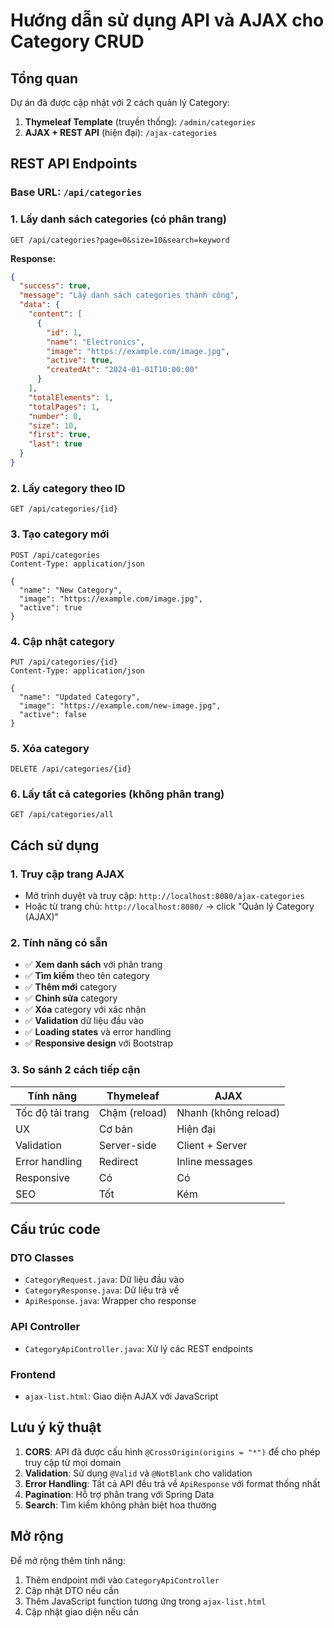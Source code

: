 # Hướng dẫn sử dụng API và AJAX cho Category CRUD

## Tổng quan
Dự án đã được cập nhật với 2 cách quản lý Category:
1. **Thymeleaf Template** (truyền thống): `/admin/categories`
2. **AJAX + REST API** (hiện đại): `/ajax-categories`

## REST API Endpoints

### Base URL: `/api/categories`

### 1. Lấy danh sách categories (có phân trang)
```
GET /api/categories?page=0&size=10&search=keyword
```

**Response:**
```json
{
  "success": true,
  "message": "Lấy danh sách categories thành công",
  "data": {
    "content": [
      {
        "id": 1,
        "name": "Electronics",
        "image": "https://example.com/image.jpg",
        "active": true,
        "createdAt": "2024-01-01T10:00:00"
      }
    ],
    "totalElements": 1,
    "totalPages": 1,
    "number": 0,
    "size": 10,
    "first": true,
    "last": true
  }
}
```

### 2. Lấy category theo ID
```
GET /api/categories/{id}
```

### 3. Tạo category mới
```
POST /api/categories
Content-Type: application/json

{
  "name": "New Category",
  "image": "https://example.com/image.jpg",
  "active": true
}
```

### 4. Cập nhật category
```
PUT /api/categories/{id}
Content-Type: application/json

{
  "name": "Updated Category",
  "image": "https://example.com/new-image.jpg",
  "active": false
}
```

### 5. Xóa category
```
DELETE /api/categories/{id}
```

### 6. Lấy tất cả categories (không phân trang)
```
GET /api/categories/all
```

## Cách sử dụng

### 1. Truy cập trang AJAX
- Mở trình duyệt và truy cập: `http://localhost:8080/ajax-categories`
- Hoặc từ trang chủ: `http://localhost:8080/` → click "Quản lý Category (AJAX)"

### 2. Tính năng có sẵn
- ✅ **Xem danh sách** với phân trang
- ✅ **Tìm kiếm** theo tên category
- ✅ **Thêm mới** category
- ✅ **Chỉnh sửa** category
- ✅ **Xóa** category với xác nhận
- ✅ **Validation** dữ liệu đầu vào
- ✅ **Loading states** và error handling
- ✅ **Responsive design** với Bootstrap

### 3. So sánh 2 cách tiếp cận

| Tính năng | Thymeleaf | AJAX |
|-----------|-----------|------|
| Tốc độ tải trang | Chậm (reload) | Nhanh (không reload) |
| UX | Cơ bản | Hiện đại |
| Validation | Server-side | Client + Server |
| Error handling | Redirect | Inline messages |
| Responsive | Có | Có |
| SEO | Tốt | Kém |

## Cấu trúc code

### DTO Classes
- `CategoryRequest.java`: Dữ liệu đầu vào
- `CategoryResponse.java`: Dữ liệu trả về
- `ApiResponse.java`: Wrapper cho response

### API Controller
- `CategoryApiController.java`: Xử lý các REST endpoints

### Frontend
- `ajax-list.html`: Giao diện AJAX với JavaScript

## Lưu ý kỹ thuật

1. **CORS**: API đã được cấu hình `@CrossOrigin(origins = "*")` để cho phép truy cập từ mọi domain
2. **Validation**: Sử dụng `@Valid` và `@NotBlank` cho validation
3. **Error Handling**: Tất cả API đều trả về `ApiResponse` với format thống nhất
4. **Pagination**: Hỗ trợ phân trang với Spring Data
5. **Search**: Tìm kiếm không phân biệt hoa thường

## Mở rộng

Để mở rộng thêm tính năng:
1. Thêm endpoint mới vào `CategoryApiController`
2. Cập nhật DTO nếu cần
3. Thêm JavaScript function tương ứng trong `ajax-list.html`
4. Cập nhật giao diện nếu cần
